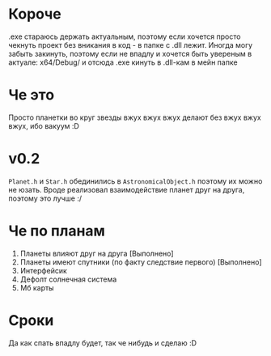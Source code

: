 # Короче

.exe стараюсь держать актуальным, поэтому если хочется просто чекнуть проект без вникания в код - в папке с .dll лежит. 
Иногда могу забыть закинуть, поэтому если не впадлу и хочется быть увереным в актуале: x64/Debug/ и отсюда .exe кинуть в .dll-кам в мейн папке

# Че это

Просто планетки во круг звезды вжух вжух вжух делают без вжух вжух вжух, ибо вакуум :D 

# v0.2

`Planet.h` и `Star.h` обединились в `AstronomicalObject.h` поэтому их можно не юзать. Вроде реализовал взаимодействие планет друг на друга, поэтому это лучше :/

# Че по планам

1. Планеты влияют друг на друга [Выполнено]
2. Планеты имеют спутники (по факту следствие первого)  [Выполнено]
3. Интерфейсик 
4. Дефолт солнечная система
5. Мб карты

# Сроки

Да как спать впадлу будет, так че нибудь и сделаю :D 